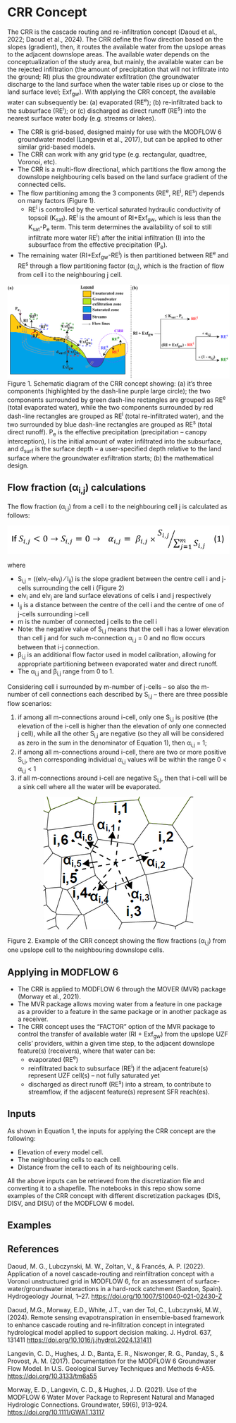 # CRR Concept
The CRR is the cascade routing and re-infiltration concept (Daoud et al., 2022; Daoud et al., 2024). The CRR define the flow direction based on the slopes (gradient), then, it routes the available water from the upslope areas to the adjacent downslope areas.
The available water depends on the conceptualization of the study area, but mainly, the available water can be the rejected infiltration (the amount of precipitation that will not infiltrate into the ground; RI) plus the groundwater exfiltration (the groundwater discharge to the land surface when the water table rises up or close to the land surface level; Exf<sub>gw</sub>). With applying the CRR concept, the available water can subsequently be: (a) evaporated (RE<sup>e</sup>); (b) re-infiltrated back to the subsurface (RE<sup>i</sup>); or (c) discharged as direct runoff (RE<sup>s</sup>) into the nearest surface water body (e.g. streams or lakes).

- The CRR is grid-based, designed mainly for use with the MODFLOW 6 groundwater model (Langevin et al., 2017), but can be applied to other similar grid-based models.
- The CRR can work with any grid type (e.g. rectangular, quadtree, Voronoi, etc).
- The CRR is a multi-flow directional, which partitions the flow among the downslope neighbouring cells based on the land surface gradient of the connected cells. 
- The flow partitioning among the 3 components (RE<sup>e</sup>, RE<sup>i</sup>, RE<sup>s</sup>) depends on many factors (Figure 1).
	- RE<sup>i</sup> is controlled by the vertical saturated hydraulic conductivity of topsoil (K<sub>sat</sub>). RE<sup>i</sup> is the amount of RI+Exf<sub>gw</sub>, which is less than the K<sub>sat</sub>-P<sub>e</sub> term. This term determines the availability of soil to still infiltrate more water RE<sup>i</sup>) after the initial infiltration (I) into the subsurface from the effective precipitation (P<sub>e</sub>).
- The remaining water (RI+Exf<sub>gw</sub>-RE<sup>i</sup>) is then partitioned between RE<sup>e</sup> and RE<sup>s</sup> through a flow partitioning factor (α<sub>i,j</sub>), which is the fraction of flow from cell i to the neighbouring j cell.


![plot](https://github.com/MostafaGomaa93/CRR_concept/blob/main/images/CRR_concept.png)
Figure 1. Schematic diagram of the CRR concept showing: (a) it’s three components (highlighted by the dash-line purple large circle); the two components surrounded by green dash-line rectangles are grouped as RE<sup>e</sup> (total evaporated water), while the two components surrounded by red dash-line rectangles are grouped as RE<sup>i</sup> (total re-infiltrated water), and the two surrounded by blue dash-line rectangles are grouped as RE<sup>s</sup> (total direct runoff). P<sub>e</sub> is the effective precipitation (precipitation – canopy interception), I is the initial amount of water infiltrated into the subsurface, and d<sub>surf</sub> is the surface depth – a user-specified depth relative to the land surface where the groundwater exfiltration starts; (b) the mathematical design.

## Flow fraction (α<sub>i,j</sub>) calculations
The flow fraction (α<sub>i,j</sub>) from a cell i to the neighbouring cell j is calculated as follows:

<p align="center">
  <img src="https://github.com/MostafaGomaa93/CRR_concept/blob/main/images/CRR%20equation.png" />
</p>

where
- S<sub>i,j</sub> = ((elv<sub>i</sub>-elv<sub>j</sub>) ⁄ l<sub>ij</sub>) is the slope gradient between the centre cell i and j-cells surrounding the cell i (Figure 2)
- elv<sub>i</sub> and elv<sub>j</sub> are land surface elevations of cells i and j respectively
- l<sub>ij</sub> is a distance between the centre of the cell i and the centre of one of j-cells surrounding i-cell
- m is the number of connected j cells to the cell i
- Note: the negative value of S<sub>i,j</sub> means that the cell i has a lower elevation than cell j and for such m-connection α<sub>i,j</sub> = 0 and no flow occurs between that i-j connection.
- β<sub>i,j</sub> is an additional flow factor used in model calibration, allowing for appropriate partitioning between evaporated water and direct runoff.
- The α<sub>i,j</sub> and β<sub>i,j</sub> range from 0 to 1.

Considering cell i surrounded by m-number of j-cells – so also the m-number of cell connections each described by S<sub>i,j</sub> – there are three possible flow scenarios:
1) if among all m-connections around i-cell, only one S<sub>i,j</sub> is positive (the elevation of the i-cell is higher than the elevation of only one connected j cell), while all the other S<sub>i,j</sub> are negative (so they all will be considered as zero in the sum in the denominator of Equation 1), then α<sub>i,j</sub> = 1;
2) if among all m-connections around i-cell, there are two or more positive S<sub>i,j</sub>, then corresponding individual α<sub>i,j</sub> values will be within the range 0 < α<sub>i,j</sub> < 1
3) if all m-connections around i-cell are negative S<sub>i,j</sub>, then that i-cell will be a sink cell where all the water will be evaporated.


<p align="center">
  <img src="https://github.com/MostafaGomaa93/CRR_concept/blob/main/images/CRR%20alphas%20example.png" />
</p>

Figure 2. Example of the CRR concept showing the flow fractions (α<sub>i,j</sub>) from one upslope cell to the neighbouring downslope cells.

## Applying in MODFLOW 6
- The CRR is applied to MODFLOW 6 through the MOVER (MVR) package (Morway et al., 2021).
- The MVR package allows moving water from a feature in one package as a provider to a feature in the same package or in another package as a receiver.
- The CRR concept uses the “FACTOR” option of the MVR package to control the transfer of available water (RI + Exf<sub>gw</sub>) from the upslope UZF cells’ providers, within a given time step, to the adjacent downslope feature(s) (receivers), where that water can be:
	- evaporated (RE<sup>e</sup>)
 	- reinfiltrated back to subsurface (RE<sup>i</sup>) if the adjacent feature(s) represent UZF cell(s) – not fully saturated yet
  	- discharged as direct runoff (RE<sup>s</sup>) into a stream, to contribute to streamflow, if the adjacent feature(s) represent SFR reach(es).

## Inputs
As shown in Equation 1, the inputs for applying the CRR concept are the following:
- Elevation of every model cell.
- The neighbouring cells to each cell.
- Distance from the cell to each of its neighbouring cells.

All the above inputs can be retrieved from the discretization file and converting it to a shapefile. The notebooks in this repo show some examples of the CRR concept with different discretization packages (DIS, DISV, and DISU) of the MODFLOW 6 model.

## Examples

## References
Daoud, M. G., Lubczynski, M. W., Zoltan, V., & Francés, A. P. (2022). Application of a novel cascade-routing and reinfiltration concept with a Voronoi unstructured grid in MODFLOW 6, for an assessment of surface-water/groundwater interactions in a hard-rock catchment (Sardon, Spain). Hydrogeology Journal, 1–27. https://doi.org/10.1007/S10040-021-02430-Z

Daoud, M.G., Morway, E.D., White, J.T., van der Tol, C., Lubczynski, M.W., (2024). Remote sensing evapotranspiration in ensemble-based framework to
enhance cascade routing and re-infiltration concept in integrated hydrological model applied to support decision making. J. Hydrol. 637, 131411 https://doi.org/10.1016/j.jhydrol.2024.131411

Langevin, C. D., Hughes, J. D., Banta, E. R., Niswonger, R. G., Panday, S., & Provost, A. M. (2017). Documentation for the MODFLOW 6 Groundwater Flow Model. In U.S. Geological Survey Techniques and Methods 6-A55. https://doi.org/10.3133/tm6a55

Morway, E. D., Langevin, C. D., & Hughes, J. D. (2021). Use of the MODFLOW 6 Water Mover Package to Represent Natural and Managed Hydrologic Connections. Groundwater, 59(6), 913–924. https://doi.org/10.1111/GWAT.13117

